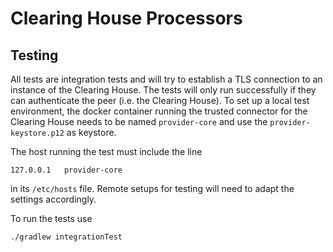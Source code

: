 # Clearing House Processors

## Testing
All tests are integration tests and will try to establish a TLS connection to an instance of the Clearing House. 
The tests will only run successfully if they can authenticate the peer (i.e. the Clearing House). 
To set up a local test environment, the docker container running the trusted connector for the Clearing House 
needs to be named `provider-core` and use the `provider-keystore.p12` as keystore.

The host running the test must include the line
```
127.0.0.1	provider-core
```

in its `/etc/hosts` file. Remote setups for testing will need to adapt the settings accordingly.

To run the tests use 
```
./gradlew integrationTest 
```
